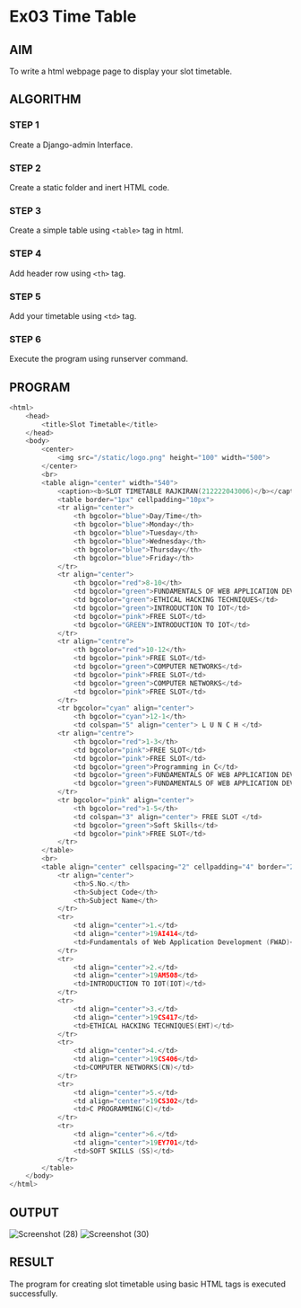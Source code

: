 # Ex03 Time Table

## AIM
To write a html webpage page to display your slot timetable.

## ALGORITHM
### STEP 1
Create a Django-admin Interface.

### STEP 2
Create a static folder and inert HTML code.

### STEP 3
Create a simple table using ```<table>``` tag in html.

### STEP 4
Add header row using ```<th>``` tag.

### STEP 5
Add your timetable using ```<td>``` tag.

### STEP 6
Execute the program using runserver command.

## PROGRAM
```C
<html>
    <head>
        <title>Slot Timetable</title>
    </head>
    <body>
        <center>
            <img src="/static/logo.png" height="100" width="500">
        </center>
        <br>
        <table align="center" width="540">
            <caption><b>SLOT TIMETABLE RAJKIRAN(212222043006)</b></caption>
            <table border="1px" cellpadding="10px"> 
            <tr align="center">
                <th bgcolor="blue">Day/Time</th>
                <th bgcolor="blue">Monday</th>
                <th bgcolor="blue">Tuesday</th>
                <th bgcolor="blue">Wednesday</th>
                <th bgcolor="blue">Thursday</th>
                <th bgcolor="blue">Friday</th>
            </tr>
            <tr align="center">
                <th bgcolor="red">8-10</th>
                <td bgcolor="green">FUNDAMENTALS OF WEB APPLICATION DEVLOPMENT</td>
                <td bgcolor="green">ETHICAL HACKING TECHNIQUES</td>
                <td bgcolor="green">INTRODUCTION TO IOT</td>
                <td bgcolor="pink">FREE SLOT</td>
                <td bgcolor="GREEN">INTRODUCTION TO IOT</td>
            </tr>
            <tr align="centre">
                <th bgcolor="red">10-12</th>
                <td bgcolor="pink">FREE SLOT</td>
                <td bgcolor="green">COMPUTER NETWORKS</td>
                <td bgcolor="pink">FREE SLOT</td>
                <td bgcolor="green">COMPUTER NETWORKS</td>
                <td bgcolor="pink">FREE SLOT</td>
            </tr>
            <tr bgcolor="cyan" align="center">
                <th bgcolor="cyan">12-1</th>
                <td colspan="5" align="center"> L U N C H </td>
            <tr align="centre">
                <th bgcolor="red">1-3</th>
                <td bgcolor="pink">FREE SLOT</td>
                <td bgcolor="pink">FREE SLOT</td>
                <td bgcolor="green">Programming in C</td>
                <td bgcolor="green">FUNDAMENTALS OF WEB APPLICATION DEVLOPMENT</td>
                <td bgcolor="green">FUNDAMENTALS OF WEB APPLICATION DEVLOPMENT</td>
            </tr>
            <tr bgcolor="pink" align="center">
                <th bgcolor="red">1-5</th>
                <td colspan="3" align="center"> FREE SLOT </td>
                <td bgcolor="green">Soft Skills</td>
                <td bgcolor="pink">FREE SLOT</td>
            </tr>
        </table>
        <br>
        <table align="center" cellspacing="2" cellpadding="4" border="2">
            <tr align="center">
                <th>S.No.</th>
                <th>Subject Code</th>
                <th>Subject Name</th>
            </tr> 
            <tr>
                <td align="center">1.</td>
                <td align="center">19AI414</td>
                <td>Fundamentals of Web Application Development (FWAD)</td>
            </tr>
            <tr>
                <td align="center">2.</td>
                <td align="center">19AM508</td>
                <td>INTRODUCTION TO IOT(IOT)</td>
            </tr>
            <tr>
                <td align="center">3.</td>
                <td align="center">19CS417</td>
                <td>ETHICAL HACKING TECHNIQUES(EHT)</td>
            </tr>
            <tr>
                <td align="center">4.</td>
                <td align="center">19CS406</td>
                <td>COMPUTER NETWORKS(CN)</td>
            </tr>
            <tr>
                <td align="center">5.</td>
                <td align="center">19CS302</td>
                <td>C PROGRAMMING(C)</td>
            </tr>
            <tr>
                <td align="center">6.</td>
                <td align="center">19EY701</td>
                <td>SOFT SKILLS (SS)</td>
            </tr>
        </table>
    </body>
</html>
```
## OUTPUT
![Screenshot (28)](https://github.com/Rajkiran0604/slot/assets/164345543/029ea066-2876-4b03-8954-b7b85d572572)
![Screenshot (30)](https://github.com/Rajkiran0604/slot/assets/164345543/d5255c1c-f68f-41fc-ba56-98533223456d)
## RESULT
The program for creating slot timetable using basic HTML tags is executed successfully.
